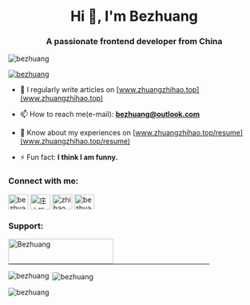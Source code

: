 <h1 align="center">Hi 👋, I'm Bezhuang</h1>
<h3 align="center">A passionate frontend developer from China</h3>

<p align="left"> <img src="https://komarev.com/ghpvc/?username=bezhuang&label=Profile%20views&color=0e75b6&style=plastic" alt="bezhuang" /> </p>

<p align="left"> <a href="https://twitter.com/bezhuang" target="blank"><img src="https://img.shields.io/twitter/follow/bezhuang?logo=twitter&style=for-the-badge" alt="bezhuang" /></a> </p>

- 📝 I regularly write articles on [www.zhuangzhihao.top](www.zhuangzhihao.top)

- 📫 How to reach me(e-mail): **bezhuang@outlook.com**

- 📄 Know about my experiences on [www.zhuangzhihao.top/resume](www.zhuangzhihao.top/resume)

- ⚡ Fun fact: **I think I am funny.**

<h3 align="left">Connect with me:</h3>
<p align="left">
<a href="https://twitter.com/bezhuang" target="blank"><img align="center" src="https://cdn.jsdelivr.net/npm/simple-icons@3.0.1/icons/twitter.svg" alt="bezhuang" height="30" width="40" /></a>
<a href="https://linkedin.com/in/庄之皓" target="blank"><img align="center" src="https://cdn.jsdelivr.net/npm/simple-icons@3.0.1/icons/linkedin.svg" alt="庄之皓" height="30" width="40" /></a>
<a href="https://fb.com/zhihao.zhuang.75" target="blank"><img align="center" src="https://cdn.jsdelivr.net/npm/simple-icons@3.0.1/icons/facebook.svg" alt="zhihao.zhuang.75" height="30" width="40" /></a>
<a href="https://instagram.com/bezhuang312" target="blank"><img align="center" src="https://cdn.jsdelivr.net/npm/simple-icons@3.0.1/icons/instagram.svg" alt="bezhuang312" height="30" width="40" /></a>
</p>

<h3 align="left">Support:</h3>
<p><a href="https://www.buymeacoffee.com/Bezhuang"> <img align="left" src="https://cdn.buymeacoffee.com/buttons/v2/default-yellow.png" height="50" width="210" alt="Bezhuang" /></a></p><br><br>

<HR style="FILTER: alpha(opacity=100,finishopacity=0,style=3)" width="80%" color=#987cb9 SIZE=3>

<p><img align="left" src="https://github-readme-stats.vercel.app/api/top-langs?username=bezhuang&show_icons=true&theme=tokyonight&locale=en&layout=compact" alt="bezhuang" /></p>

<p>&nbsp;<img align="center" src="https://github-readme-stats.vercel.app/api?username=bezhuang&show_icons=true&theme=highcontrast&locale=en" alt="bezhuang" /></p>

<p><img align="center" src="https://github-readme-streak-stats.herokuapp.com/?user=bezhuang&theme=highcontrast" alt="bezhuang" /></p>
